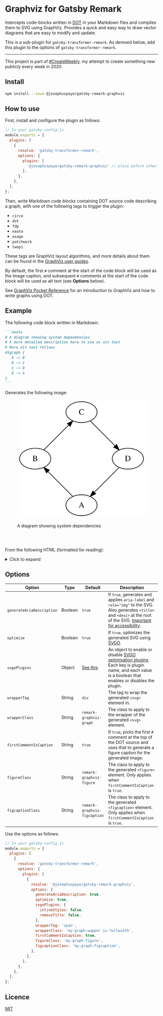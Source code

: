 # Graphviz for Gatsby Remark

Intercepts code-blocks written in [DOT](<https://en.wikipedia.org/wiki/DOT_(graph_description_language)>) in your Markdown files and compiles them to SVG using GraphViz. Provides a quick and easy way to draw vector diagrams that are easy to modify and update.

This is a sub-plugin for `gatsby-transformer-remark`. As demoed below, add this plugin to the options of `gatsby-transformer-remark`.

---

This project is part of [#CreateWeekly](https://dev.to/josephuspaye/createweekly-create-something-new-publicly-every-week-in-2020-1nh9), my attempt to create something new publicly every week in 2020.

## Install

```bash
npm install --save @josephuspaye/gatsby-remark-graphviz
```

## How to use

First, install and configure the plugin as follows:

```javascript
// In your gatsby-config.js
module.exports = {
  plugins: [
    {
      resolve: 'gatsby-transformer-remark',
      options: {
        plugins: [
          '@josephuspaye/gatsby-remark-graphviz' // place before other plugins that modify code blocks, such as 'gatsby-remark-prismjs'
        ],
      },
    },
  ],
};
```

Then, write Markdown code blocks containing DOT source code describing a graph, with one of the following tags to trigger the plugin:

- `circo`
- `dot`
- `fdp`
- `neato`
- `osage`
- `patchwork`
- `twopi`

These tags are GraphViz layout algorithms, and more details about them can be found in the [GraphViz user guides](https://graphviz.org/documentation/#user-guides).

By default, the first `#` comment at the start of the code block will be used as the image caption, and subsequent `#` comments at the start of the code block will be used as alt text (see **Options** below).

See [GraphViz Pocket Reference](https://graphs.grevian.org/) for an introduction to GraphViz and how to write graphs using DOT.

## Example

The following code block written in Markdown:

````md
```neato
# A diagram showing system dependencies
# A more detailed description here to use as alt text
# More alt text follows
digraph {
   A -> B
   B -> C
   C -> D
   D -> A
}
```
````

Generates the following image:

<figure>

![SVG image generated from example](./example.svg)
<figcaption>A diagram showing system dependencies</figcaption>

</figure>

<br><br>

From the following HTML (formatted for reading):

<details>
<summary>Click to expand</summary>

```html
<figure class="remark-graviz-figure">
  <div class="remark-graphviz-graph">
    <svg role="img" aria-label="A more detailed description here to use as alt text\nMore alt text follows" width="296" height="272" viewBox="0 0 222.43 204.43" xmlns="http://www.w3.org/2000/svg">
      <title>A more detailed description here to use as alt text\nMore alt text follows</title>
      <desc>digraph {
        A -&gt; B
        B -&gt; C
        C -&gt; D
        D -&gt; A
      }</desc>
      <g class="graph"><path fill="#fff" stroke="transparent" d="M0 204.43V0h222.43v204.43H0z"></path><g class="node" transform="translate(4 200.43)"><ellipse fill="none" stroke="#000" cx="107.21" cy="-18" rx="27" ry="18"></ellipse><text text-anchor="middle" x="107.21" y="-13.8" font-family="Times,serif" font-size="14">A</text></g><g class="node" transform="translate(4 200.43)"><ellipse fill="none" stroke="#000" cx="27" cy="-98.21" rx="27" ry="18"></ellipse><text text-anchor="middle" x="27" y="-94.01" font-family="Times,serif" font-size="14">B</text></g><g class="edge" transform="translate(4 200.43)"><path fill="none" stroke="#000" d="M92.13-33.09c-12.1-12.1-29.26-29.26-42.93-42.92"></path><path stroke="#000" d="M46.62-73.65l-4.6-9.54 9.55 4.59-4.95 4.95z"></path></g><g class="node" transform="translate(4 200.43)"><ellipse fill="none" stroke="#000" cx="107.21" cy="-178.43" rx="27" ry="18"></ellipse><text text-anchor="middle" x="107.21" y="-174.23" font-family="Times,serif" font-size="14">C</text></g><g class="edge" transform="translate(4 200.43)"><path fill="none" stroke="#000" d="M42.09-113.3c12.1-12.1 29.26-29.26 42.92-42.93"></path><path stroke="#000" d="M82.65-158.81l9.54-4.6-4.59 9.55-4.95-4.95z"></path></g><g class="node" transform="translate(4 200.43)"><ellipse fill="none" stroke="#000" cx="187.43" cy="-98.21" rx="27" ry="18"></ellipse><text text-anchor="middle" x="187.43" y="-94.01" font-family="Times,serif" font-size="14">D</text></g><g class="edge" transform="translate(4 200.43)"><path fill="none" stroke="#000" d="M122.3-163.34l42.93 42.93"></path><path stroke="#000" d="M167.81-122.78l4.6 9.55-9.55-4.6 4.95-4.95z"></path></g><g class="edge" transform="translate(4 200.43)"><path fill="none" stroke="#000" d="M172.34-83.13L129.41-40.2"></path><path stroke="#000" d="M131.78-37.62l-9.55 4.6 4.6-9.55 4.95 4.95z"></path></g></g>
    </svg>
  </div>
  <figcaption class="remark-graviz-figcaption">A diagram showing system dependencies</figcaption>
</figure>
```

</details>

## Options

| Option                    | Type    | Default                                                                                      | Description                                                                                                                                                                                                  |
| ------------------------- | ------- | -------------------------------------------------------------------------------------------- | ------------------------------------------------------------------------------------------------------------------------------------------------------------------------------------------------------------ |
| `generateAriaDescription` | Boolean | `true`                                                                                       | If `true`, generates and applies `aria-label` and `role="img"` to the SVG. Also generates `<title>` and `<desc>` at the root of the SVG. [Important for accessibility](https://stackoverflow.com/a/4756461). |
| `optimize`                | Boolean | `true`                                                                                       | If `true`, optimizes the generated SVG using [SVGO](https://github.com/svg/svgo).                                                                                                                            |
| `svgoPlugins`             | Object  | [See this](https://github.com/JosephusPaye/gatsby-remark-graphviz/blob/master/plugin.js#L10) | An object to enable or disable [SVGO optimisation plugins](https://github.com/svg/svgo#what-it-can-do). Each key is plugin name, and each value is a boolean that enables or disables the plugin.            |
| `wrapperTag`              | String  | `div`                                                                                        | The tag to wrap the generated `<svg>` element in.                                                                                                                                                            |
| `wrapperClass`            | String  | `remark-graphviz-graph`                                                                      | The class to apply to the wrapper of the generated `<svg>` element.                                                                                                                                          |
| `firstCommentIsCaption`   | String  | `true`                                                                                       | If `true`, picks the first `#` comment at the top of the DOT source and uses that to generate a figure caption for the generated image.                                                                      |
| `figureClass`             | String  | `remark-graphviz-figure`                                                                     | The class to apply to the generated `<figure>` element. Only applies when `firstCommentIsCaption` is `true`.                                                                                                 |
| `figcaptionClass`         | String  | `remark-graphviz-figcaption`                                                                 | The class to apply to the generated `<figcaption>` element. Only applies when `firstCommentIsCaption` is `true`.                                                                                             |

Use the options as follows:

```javascript
// In your gatsby-config.js
module.exports = {
  plugins: [
    {
      resolve: 'gatsby-transformer-remark',
      options: {
        plugins: [
          {
            resolve: '@josephuspaye/gatsby-remark-graphviz',
            options: {
              generateAriaDescription: true,
              optimize: true,
              svgoPlugins: {
                inlineStyles: false,
                removeTitle: false,
              },
              wrapperTag: 'span',
              wrapperClass: 'my-graph-wapper is-fullwidth',
              firstCommentIsCaption: true,
              figureClass: 'my-graph-figure',
              figcaptionClass: 'my-graph-figcaption',
            },
          },
        ],
      },
    },
  ],
};
```

## Licence

[MIT](LICENCE)
